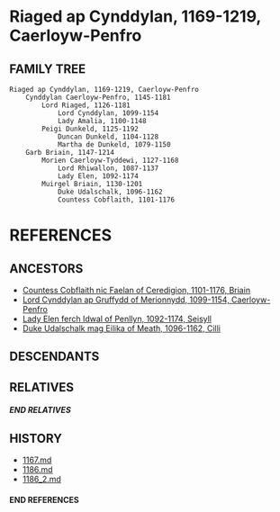 # Riaged ap Cynddylan, 1169-1219, Caerloyw-Penfro

## FAMILY TREE 
```
Riaged ap Cynddylan, 1169-1219, Caerloyw-Penfro
    Cynddylan Caerloyw-Penfro, 1145-1181
        Lord Riaged, 1126-1181
            Lord Cynddylan, 1099-1154
            Lady Amalia, 1100-1148
        Peigi Dunkeld, 1125-1192
            Duncan Dunkeld, 1104-1128
            Martha de Dunkeld, 1079-1150
    Garb Briain, 1147-1214
        Morien Caerloyw-Tyddewi, 1127-1168
            Lord Rhiwallon, 1087-1137
            Lady Elen, 1092-1174
        Muirgel Briain, 1130-1201
            Duke Udalschalk, 1096-1162
            Countess Cobflaith, 1101-1176
```


# REFERENCES

## ANCESTORS
* [Countess Cobflaith nic Faelan of Ceredigion, 1101-1176, Briain](cobflaith_nic_faelan_1101.md)
* [Lord Cynddylan ap Gruffydd of Merionnydd, 1099-1154, Caerloyw-Penfro](cynddylan_ap_gruffydd_1099.md)
* [Lady Elen ferch Idwal of Penllyn, 1092-1174, Seisyll](elen_ferch_idwal_1092.md)
* [Duke Udalschalk mag Eilika of Meath, 1096-1162, Cilli](udalschalk_mag_eilika_1096.md)

## DESCENDANTS

## RELATIVES

##### END RELATIVES 
## HISTORY
* [1167.md](../h/1167.md)
* [1186.md](../h/1186.md)
* [1186_2.md](../h/1186_2.md)

#### END REFERENCES
